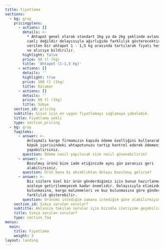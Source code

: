 ```yaml
---
title: Fiyatlama
sections:
  - bg: gray
    pricingplans:
      - actions: []
        details: >-
          * Ahtapot genel olarak standart 1kg ya da 2kg şeklinde avlanabilen bir
          canlı değildir dolayısıyla ağırlığıda farklılık gösterecektir. Sipariş
          verilen bir ahtapot 1 - 1,5 kg arasında tartılarak fiyatı hesaplanır
          ve alıcıya bildirilir.
        highlight: false
        price: 80 tl (kg)
        title: 'Ahtapot (1-1,5 kg)'
      - actions: []
        details: ''
        highlight: true
        price: 100 tl (1kg)
        title: Kalamar
      - actions: []
        details: ''
        price: 60 tl (1kg)
        title: Sübye
    section_id: pricing
    subtitle: Sizin için en uygun fiyatlamayı sağlamaya çabaladık.
    title: Fiyatlama şekli
    type: section_pricing
  - bg: gray
    faqitems:
      - answer: >-
          Anlaşmalı kargo firmamızın kapıda ödeme özelliğini kullanarak. Strafor
          köpük içerisindeki ahtapotunuzu tartıp kontrol ederek ödemenizi
          yapabilirsiniz.
        question: Ödeme nasıl yapılacak size nasıl güvenebilirim?
      - answer: >-
          Bozulmuş ürünü bize iade etiğinizde aynı gün paranızı geri
          alabilirsiniz.
        question: Ürün bana bi aksaklıktan dolayı bozulmuş gelirse?
      - answer: >-
          Biz sizlere özel bir ürün gönderdiğimiz için bunun hazırlanması
          aceleye getirilemeyecek kadar önemlidir. Dolayısıyla elimizde ürün
          bulunmasına, kargo malzemeleri ve buz bulunmasına göre gönderim günü
          farklılık gösterebilir.
        question: Ürünümü istediğim zamana istediğim güne alabilirmiyim?
    section_id: Sıkça sorulan sorular?
    subtitle: Aklınıza takılan sorular için bizimle iletişime geçebilirsiniz.
    title: Sıkça sorulan sorular?
    type: section_faq
menus:
  main:
    title: Fiyatlama
    weight: 3
layout: landing
---
```


